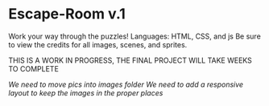 # Escape-Room v.1
Work your way through the puzzles! Languages: HTML, CSS, and js
Be sure to view the credits for all images, scenes, and sprites.

THIS IS A WORK IN PROGRESS, THE FINAL PROJECT WILL TAKE WEEKS TO COMPLETE



*We need to move pics into images folder*
*We need to add a responsive layout to keep the images in the proper places*
